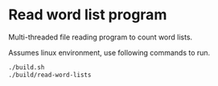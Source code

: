 # Read word list program

Multi-threaded file reading program to count word lists.

Assumes linux environment, use following commands to run.

```sh
./build.sh
./build/read-word-lists
```